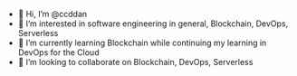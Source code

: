 - 👋 Hi, I’m @ccddan
- 👀 I’m interested in software engineering in general, Blockchain, DevOps, Serverless
- 🌱 I’m currently learning Blockchain while continuing my learning in DevOps for the Cloud
- 💞️ I’m looking to collaborate on Blockchain, DevOps, Serverless

<!---
ccddan/ccddan is a ✨ special ✨ repository because its `README.md` (this file) appears on your GitHub profile.
You can click the Preview link to take a look at your changes.
--->
